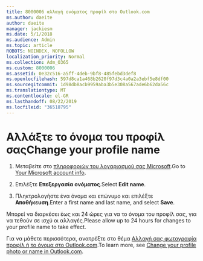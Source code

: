 ```yaml
---
title: 8000006 αλλαγή ονόματος προφίλ στο Outlook.com
ms.author: daeite
author: daeite
manager: jackiesm
ms.date: 5/1/2018
ms.audience: Admin
ms.topic: article
ROBOTS: NOINDEX, NOFOLLOW
localization_priority: Normal
ms.collection: Adm_O365
ms.custom: 8000006
ms.assetid: 0e32c516-a5ff-4deb-9bf8-485febd3def8
ms.openlocfilehash: 597d8ca1a468b2620f97d3c4a0a2a3ebf5e8df00
ms.sourcegitcommit: 1d98db8acb9959aba3b5e308a567ade6b62da56c
ms.translationtype: MT
ms.contentlocale: el-GR
ms.lasthandoff: 08/22/2019
ms.locfileid: "36518795"
---
```

# <a name="change-your-profile-name"></a><span data-ttu-id="075bf-102">Αλλάξτε το όνομα του προφίλ σας</span><span class="sxs-lookup"><span data-stu-id="075bf-102">Change your profile name</span></span>

1. <span data-ttu-id="075bf-103">Μεταβείτε στο [πληροφοριών του λογαριασμού σας Microsoft](https://go.microsoft.com/fwlink/p/?linkid=860841).</span><span class="sxs-lookup"><span data-stu-id="075bf-103">Go to [Your Microsoft account info](https://go.microsoft.com/fwlink/p/?linkid=860841).</span></span>
    
2. <span data-ttu-id="075bf-104">Επιλέξτε **Επεξεργασία ονόματος**.</span><span class="sxs-lookup"><span data-stu-id="075bf-104">Select **Edit name**.</span></span> 
    
3. <span data-ttu-id="075bf-105">Πληκτρολογήστε ένα όνομα και επώνυμο και επιλέξτε **Αποθήκευση**.</span><span class="sxs-lookup"><span data-stu-id="075bf-105">Enter a first name and last name, and select **Save**.</span></span> 
    
<span data-ttu-id="075bf-106">Μπορεί να διαρκέσει έως και 24 ώρες για να το όνομα του προφίλ σας, για να τεθούν σε ισχύ οι αλλαγές.</span><span class="sxs-lookup"><span data-stu-id="075bf-106">Please allow up to 24 hours for changes to your profile name to take effect.</span></span>
  
<span data-ttu-id="075bf-107">Για να μάθετε περισσότερα, ανατρέξτε στο θέμα [Αλλαγή σας φωτογραφία προφίλ ή το όνομα στο Outlook.com](https://go.microsoft.com/fwlink/?linkid=873110).</span><span class="sxs-lookup"><span data-stu-id="075bf-107">To learn more, see [Change your profile photo or name in Outlook.com](https://go.microsoft.com/fwlink/?linkid=873110).</span></span>
  

